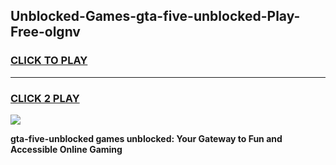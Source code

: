 
## Unblocked-Games-gta-five-unblocked-Play-Free-olgnv
<h3>
<a href="https://premium76.site?title=gta-five-unblocked&ref=20M">CLICK TO PLAY</a></h3>
<hr>

<h3>
<a href="https://premium76.site?title=gta-five-unblocked&ref=20M">CLICK 2 PLAY</a>
  
</h3>

<a href="https://premium76.site?title=gta-five-unblocked&ref=19M"><img src="https://clearcache.store/games.png"></a>


**gta-five-unblocked games unblocked: Your Gateway to Fun and Accessible Online Gaming**
